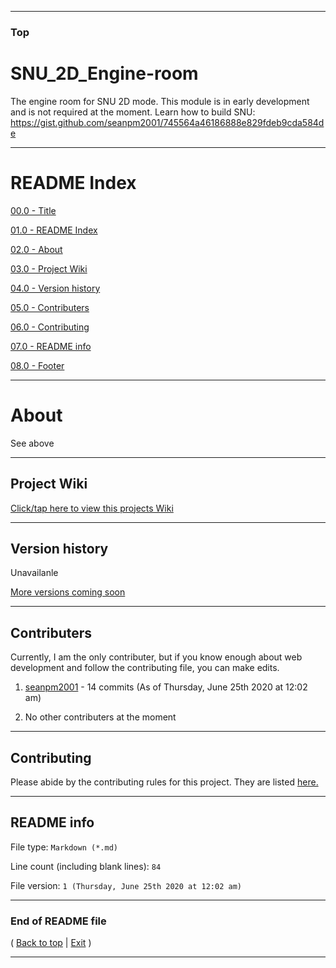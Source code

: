 
***

### Top

# SNU_2D_Engine-room
The engine room for SNU 2D mode. This module is in early development and is not required at the moment. Learn how to build SNU: https://gist.github.com/seanpm2001/745564a46186888e829fdeb9cda584de

***

# README Index

[00.0 - Title](#SNU_2D_Engine-room)

[01.0 - README Index](#README-Index)

[02.0 - About](#About)

[03.0 - Project Wiki](#Project-Wiki)

[04.0 - Version history](#Version-history)

[05.0 - Contributers](#Contributers)

[06.0 - Contributing](#Contributing)

[07.0 - README info](#README-info)

[08.0 - Footer](#End-of-README-file)

***

# About

See above

***

## Project Wiki

[Click/tap here to view this projects Wiki](https://github.com/seanpm2001/SNU_2D_Engine-room/Wiki/)

***

## Version history

Unavailanle

[More versions coming soon](https://www.example.com/)

***

## Contributers

Currently, I am the only contributer, but if you know enough about web development and follow the contributing file, you can make edits.

1. [seanpm2001](https://github.com/seanpm2001/) - 14 commits (As of Thursday, June 25th 2020 at 12:02 am)

2. No other contributers at the moment

***

## Contributing

Please abide by the contributing rules for this project. They are listed [here.](https://github.com/seanpm2001/SNU_2D_Engine-room/blob/master/CONTRIBUTING.md)

***

## README info

File type: `Markdown (*.md)`

Line count (including blank lines): `84`

File version: `1 (Thursday, June 25th 2020 at 12:02 am)`

***

### End of README file

( [Back to top](#GitHubby) | [Exit](https://github.com) )

***
